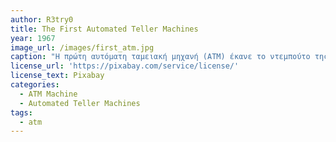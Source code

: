 ```yaml
---
author: R3try0
title: The First Automated Teller Machines
year: 1967
image_url: /images/first_atm.jpg
caption: "Η πρώτη αυτόματη ταμειακή μηχανή (ΑΤΜ) έκανε το ντεμπούτο της στο Barclays στο Enfield του Λονδίνου, στην Αγγλία, στις 27 Ιουνίου 1967,η οποία είχε μόνο την ικανότητα ανάληψης"
license_url: 'https://pixabay.com/service/license/'
license_text: Pixabay
categories:
  - ATM Machine
  - Automated Teller Machines
tags:
  - atm
---
```

